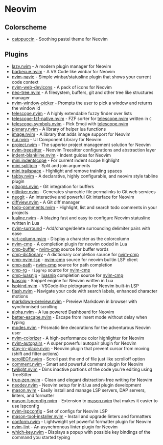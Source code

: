 # Neovim

## Colorscheme

- [catppuccin] - Soothing pastel theme for Neovim

## Plugins

- [lazy.nvim] - A modern plugin manager for Neovim
- [barbecue.nvim] - A VS Code like winbar for Neovim
- [nvim-navic] - Simple winbar/statusline plugin that shows your current code context
- [nvim-web-devicons] - A pack of icons for Neovim
- [neo-tree.nvim] - A filesystem, buffers, git and other tree like structures manager
- [nvim-window-picker] - Prompts the user to pick a window and returns the window id
- [telescope.nvim] - A highly extendable fuzzy finder over lists
- [telescope-fzf-native.nvim] - FZF sorter for [telescope.nvim] written in `C`
- [telescope-symbols.nvim] - Pick Emoji with [telescope.nvim]
- [plenary.nvim] - A library of helper lua functions
- [image.nvim] - A library that adds image support for Neovim
- [nui.nvim] - UI Component Library for Neovim
- [project.nvim] - The superior project management solution for Neovim
- [nvim-treesitter] - Neovim Treesitter configurations and abstraction layer
- [indent-blankline.nvim] - Indent guides for Neovim
- [mini.indentscope] - For current indent scope highlight
- [mini.splitjoin] - Split and join arguments
- [mini.trailspace] - Highlight and remove trainling spaces
- [tabby.nvim] - A declarative, highly configurable, and neovim style tabline plugin
- [gitsigns.nvim] - Git integration for buffers
- [gitlinker.nvim] - Generates shareable file permalinks to Git web services
- [neogit] - An interactive and powerful Git interface for Neovim
- [diffview.nvim] - A Git diff manager
- [todo-comments.nvim] - Highlight, list and search todo comments in your projects
- [lualine.nvim] - A blazing fast and easy to configure Neovim statusline written in Lua
- [nvim-surround] - Add/change/delete surrounding delimiter pairs with ease
- [virt-column.nvim] - Display a character as the colorcolumn
- [nvim-cmp] - A completion plugin for neovim coded in Lua
- [cmp-buffer] - [nvim-cmp] source for buffer words
- [cmp-dictionary] - A dictionary completion source for [nvim-cmp]
- [cmp-nvim-lsp] - [nvim-cmp] source for neovim builtin LSP client
- [cmp-path] - [nvim-cmp] source for path completion
- [cmp-rg] - `ripgrep` source for [nvim-cmp]
- [cmp-luasnip] - [luasnip] completion source for [nvim-cmp]
- [luasnip] - Snippet engine for Neovim written in Lua
- [lspkind.nvim] - VSCode-like pictograms for Neovim built-in LSP
- [flash.nvim] - Navigate your code with search labels, enhanced character motions
- [markdown-preview.nvim] - Preview Markdown in browser with synchronised scrolling
- [alpha.nvim] - A lua powered Dashboard for Neovim
- [better-escape.nvim] - Escape from insert mode without delay when typing
- [modes.nvim] - Prismatic line decorations for the adventurous Neovim user
- [nvim-colorizer] - A high-performance color highlighter for Neovim
- [nvim-autopairs] - A super powerful autopair plugin for Neovim
- [stay-in-place.nvim] - Neovim plugin that prevent cursor from moving (shift and filter actions)
- [scrollEOF.nvim] - Scroll past the end of file just like scrolloff option
- [comment.nvim] - Smart and powerful comment plugin for Neovim
- [twilight.nvim] - Dims inactive portions of the code you're editing using TreeSitter
- [true-zen.nvim] - Clean and elegant distraction-free writing for Neovim
- [neodev.nvim] - Neovim setup for init.lua and plugin development
- [mason.nvim] - Easily install and manage LSP servers, DAP servers, linters, and formatter
- [mason-lspconfig.nvim] - Extension to [mason.nvim] that makes it easier to use lspconfig
- [nvim-lspconfig] - Set of configs for Neovim LSP
- [mason-tool-installer.nvim] - Install and upgrade linters and formatters
- [conform.nvim] - Lightweight yet powerful formatter plugin for Neovim
- [nvim-lint] - An asynchronous linter plugin for Neovim
- [which-key.nvim] - Displays a popup with possible key bindings of the command you started typing

[lazy.nvim]: https://github.com/folke/lazy.nvim
[barbecue.nvim]: https://github.com/utilyre/barbecue.nvim
[nvim-navic]: https://github.com/SmiteshP/nvim-navic
[nvim-web-devicons]: https://github.com/nvim-tree/nvim-web-devicons
[neo-tree.nvim]: https://github.com/nvim-neo-tree/neo-tree.nvim
[nvim-window-picker]: https://github.com/s1n7ax/nvim-window-picker
[telescope.nvim]: https://github.com/nvim-telescope/telescope.nvim
[telescope-fzf-native.nvim]: https://github.com/nvim-telescope/telescope-fzf-native.nvim
[telescope-symbols.nvim]: https://github.com/nvim-telescope/telescope-symbols.nvim
[project.nvim]: https://github.com/ahmedkhalf/project.nvim
[nvim-treesitter]: https://github.com/nvim-treesitter/nvim-treesitter
[indent-blankline.nvim]: https://github.com/lukas-reineke/indent-blankline.nvim
[mini.indentscope]: https://github.com/echasnovski/mini.indentscope
[mini.splitjoin]: https://github.com/echasnovski/mini.nvim/blob/main/readmes/mini-splitjoin.md
[mini.trailspace]: https://github.com/echasnovski/mini.nvim/blob/main/readmes/mini-trailspace.md
[tabby.nvim]: https://github.com/nanozuki/tabby.nvim
[gitsigns.nvim]: https://github.com/lewis6991/gitsigns.nvim
[gitlinker.nvim]: https://github.com/ruifm/gitlinker.nvim
[neogit]: https://github.com/neogitorg/neogit
[todo-comments.nvim]: https://github.com/folke/todo-comments.nvim
[lualine.nvim]: https://github.com/nvim-lualine/lualine.nvim
[nvim-surround]: https://github.com/kylechui/nvim-surround
[virt-column.nvim]: https://github.com/lukas-reineke/virt-column.nvim
[diffview.nvim]: https://github.com/sindrets/diffview.nvim
[nvim-cmp]: https://github.com/hrsh7th/nvim-cmp
[cmp-buffer]: https://arc.net/l/quote/qnikvplr
[cmp-dictionary]: https://github.com/uga-rosa/cmp-dictionary
[cmp-nvim-lsp]: https://github.com/hrsh7th/cmp-nvim-lsp
[cmp-path]: https://github.com/hrsh7th/cmp-path
[cmp-rg]: https://github.com/lukas-reineke/cmp-rg
[cmp-luasnip]: https://github.com/saadparwaiz1/cmp_luasnip
[luasnip]: https://github.com/L3MON4D3/LuaSnip
[lspkind.nvim]: https://github.com/onsails/lspkind.nvim
[flash.nvim]: https://github.com/folke/flash.nvim
[markdown-preview.nvim]: https://github.com/iamcco/markdown-preview.nvim
[alpha.nvim]: https://github.com/goolord/alpha-nvim
[better-escape.nvim]: https://github.com/max397574/better-escape.nvim
[modes.nvim]: https://github.com/mvllow/modes.nvim
[nvim-colorizer]: https://github.com/NvChad/nvim-colorizer.lua
[nvim-autopairs]: https://github.com/windwp/nvim-autopairs
[stay-in-place.nvim]: https://github.com/gbprod/stay-in-place.nvim
[scrollEOF.nvim]: https://github.com/Aasim-A/scrollEOF.nvim
[comment.nvim]: https://github.com/numToStr/Comment.nvim
[twilight.nvim]: https://github.com/folke/twilight.nvim
[true-zen.nvim]: https://github.com/pocco81/true-zen.nvim
[neodev.nvim]: https://github.com/folke/neodev.nvim
[mason.nvim]: https://github.com/williamboman/mason.nvim
[mason-lspconfig.nvim]: https://github.com/williamboman/mason-lspconfig.nvim
[mason-tool-installer.nvim]: https://github.com/WhoIsSethDaniel/mason-tool-installer.nvim
[nvim-lspconfig]: https://github.com/neovim/nvim-lspconfig
[conform.nvim]: https://github.com/stevearc/conform.nvim
[catppuccin]: https://github.com/catppuccin/nvim
[plenary.nvim]: https://github.com/nvim-lua/plenary.nvim
[image.nvim]: https://github.com/3rd/image.nvim
[nui.nvim]: https://github.com/MunifTanjim/nui.nvim
[nvim-lint]: https://github.com/mfussenegger/nvim-lint
[which-key.nvim]: https://github.com/folke/which-key.nvim
